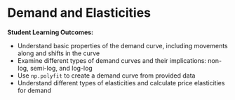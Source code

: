 # Demand and Elasticities

**Student Learning Outcomes:**

* Understand basic properties of the demand curve, including movements along and shifts in the curve
* Examine different types of demand curves and their implications: non-log, semi-log, and log-log
* Use `np.polyfit` to create a demand curve from provided data
* Understand different types of elasticities and calculate price elasticities for demand 
